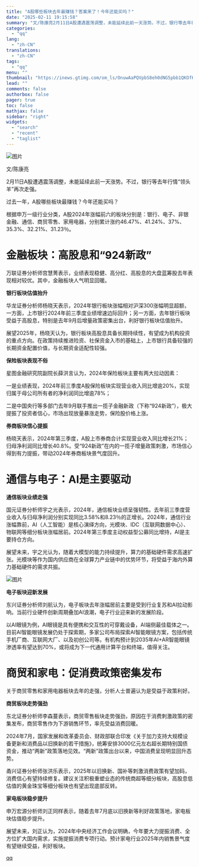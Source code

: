 ```yaml
---
title: "A股哪些板块去年最赚钱？答案来了！今年还能买吗？"
date: "2025-02-11 19:15:58"
summary: "文/陈康亮2月11日A股遭遇震荡调整，未能延续此前一天涨势。不过，银行等去年行情“领头羊”再次走强。..."
categories:
  - "qq"
lang:
  - "zh-CN"
translations:
  - "zh-CN"
tags:
  - "qq"
menu: ""
thumbnail: "https://inews.gtimg.com/om_ls/OnuwAaPQVpbS8eh0dNG5pbb1QKOfKJYY8FB6VmLVmWdiEAA_640360/0"
lead: ""
comments: false
authorbox: false
pager: true
toc: false
mathjax: false
sidebar: "right"
widgets:
  - "search"
  - "recent"
  - "taglist"
---
```


![图片](https://inews.gtimg.com/om_bt/OwqJoWrtNBGRdjpc-MhWdDKksbtJ7mmrCIGaSXfNvf8E8AA/641)

文/陈康亮

2月11日A股遭遇震荡调整，未能延续此前一天涨势。不过，银行等去年行情“领头羊”再次走强。

过去一年，A股哪些板块最赚钱？今年还能买吗？

根据申万一级行业分类，A股2024年涨幅前六的板块分别是：银行、电子、非银金融、通信、商贸零售、家用电器，分别累计涨约46.47%、41.24%、37%、35.3%、32.21%、31.23％。

金融板块：高股息和“924新政”
================

万联证券分析师宫慧菁表示，业绩表现稳健、高分红、高股息的大盘蓝筹股去年表现相对较优。其中，金融板块人气明显回暖。

**银行板块估值抬升**

华龙证券分析师杨晓天表示，2024年银行板块涨幅相对沪深300涨幅明显超额，一方面，上市银行2024年前三季度业绩增速边际回升；另一方面，去年银行板块受益于高股息，特别是去年9月后增量政策密集出台，利好银行板块估值抬升。

展望2025年，杨晓天认为，银行板块高股息具备长期持续性，有望成为机构投资的重点方向。在政策持续推进险资、社保资金入市的基础上，上市银行具备较强的长期资金配置价值，与长期资金适配性较强。

**保险板块表现不俗**

星图金融研究院副院长薛洪言认为，2024年保险板块主要有两大拉动因素：

一是业绩表现，2024年前三季度A股保险板块实现营业收入同比增逾20%，实现归属于母公司所有者的净利润同比增逾78%；

二是中国央行等多部门去年9月联手推出一揽子金融新政（下称“924新政”），极大提振了投资者信心，市场出现放量暴涨走势，保险股价格上涨。

**券商板块信心提振**

杨晓天表示，2024年第三季度，A股上市券商合计实现营业收入同比增长21%；归母净利润同比增长40.8%。受“924新政”在内的一揽子增量政策刺激，市场信心得到有力提振，带动2024年券商板块景气度回升。

通信与电子：AI是主要驱动
=============

**通信板块业绩走强**

国元证券分析师宇之光表示，2024年，通信板块业绩呈强韧性。去年前三季度营业收入与归母净利润分别实现同比3.58%和8.23％的正增长。2024年，通信行业涨幅靠前，AI（人工智能）是核心演绎方向，光模块、IDC（互联网数据中心）、物联网等细分板块涨幅居前。2024年第三季度主动权益型公募同比增持，AI是主要持仓方向。

展望未来，宇之光认为，随着大模型的能力持续提升，算力的基础硬件需求高速扩张。光模块等作为国内供应商在全球算力产业链中的优势环节，将受益于海内外算力基础硬件的需求共振。

![图片](https://inews.gtimg.com/om_bt/Oro-wo3PYKRkAicmq9m6qOSNJojGQwzkOABZXB_oaToRkAA/641)

**电子板块迎新发展**

东兴证券分析师刘航认为，电子板块去年涨幅居前主要是受到行业复苏和AI拉动影响。当前行业硬件创新周期叠加AI浪潮，电子行业迎来新的发展阶段。

以AI眼镜为例，AI眼镜是具有便携和交互性的可穿戴设备，AI端侧最佳载体之一。目前AI智能眼镜发展仍处于探索期，多家公司布局探索AI智能眼镜方案，包括传统手机厂商、互联网大厂、以及初创公司等。有机构预计到2035年AI+AR智能眼镜渗透率有望达到70%，或将成为下一代通用计算平台和终端，值得关注。

商贸和家电：促消费政策密集发布
===============

关于商贸零售和家用电器板块去年的走强，分析人士普遍认为是受益于政策利好。

**商贸板块走势强劲**

东北证券分析师李森蔓表示，商贸零售板块走势强劲，原因在于消费刺激政策的密集发布，商贸零售作为下游销售环节，率先受益消费回暖。

2024年7月，国家发展和改革委员会、财政部联合印发《关于加力支持大规模设备更新和消费品以旧换新的若干措施》，统筹安排3000亿元左右超长期特别国债资金，推动“两新”政策落地见效。“两新”政策出台以来，中国消费呈现明显回升态势。

甬兴证券分析师张洪乐表示，2025年以旧换新、国补等刺激消费政策有望加码，消费信心有望持续修复。建议关注积极重塑业态的传统商超等细分板块，高股息低估值的黄金珠宝等细分板块也有望出现底部反转。

**家电板块稳步提升**

申万宏源分析师刘正同样表示，随着去年7月底以旧换新等利好政策落地，家电板块估值稳步提升。

展望未来，刘正认为，2024年中央经济工作会议明确，今年要大力提振消费、全方位扩大国内需求，实施提振消费专项行动。预计家电行业2025年内销售景气度有望继续受益，利好板块。

[qq](https://new.qq.com/rain/a/20250211A07PA400)
